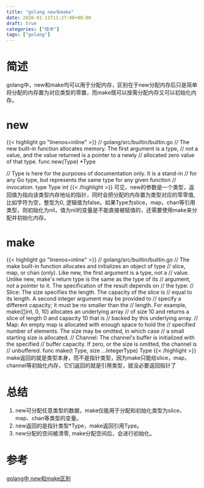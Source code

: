 ```yaml
---
title: "golang new与make"
date: 2020-01-11T11:27:08+08:00
draft: true
categories: ["技术"]
tags: ["golang"]
---
```

<!--more-->
# 简述
golang中，new和make均可以用于分配内存，区别在于new分配内存后只是简单将分配的内存置为对应类型的零置，而make既可以按需分配内存又可以初始化内存。

# new
{{< highlight go "linenos=inline" >}}
// golang/src/builtin/builtin.go
// The new built-in function allocates memory. The first argument is a type,
// not a value, and the value returned is a pointer to a newly
// allocated zero value of that type.
func new(Type) *Type

// Type is here for the purposes of documentation only. It is a stand-in
// for any Go type, but represents the same type for any given function
// invocation.
type Type int
{{< /highlight >}}
可见，new的参数是一个类型，返回值为指向该类型内存地址的指针，同时会把分配的内存置为类型对应的零零值, 比如字符为空，整型为0, 逻辑值为false。如果Type为slice，map，chan等引用类型，则初始化为nil，值为nil的变量是不能直接被赋值的，还需要使用make来分配并初始化内存。

# make
{{< highlight go "linenos=inline" >}}
// golang/src/builtin/builtin.go
// The make built-in function allocates and initializes an object of type
// slice, map, or chan (only). Like new, the first argument is a type, not a
// value. Unlike new, make's return type is the same as the type of its
// argument, not a pointer to it. The specification of the result depends on
// the type:
//  Slice: The size specifies the length. The capacity of the slice is
//  equal to its length. A second integer argument may be provided to
//  specify a different capacity; it must be no smaller than the
//  length. For example, make([]int, 0, 10) allocates an underlying array
//  of size 10 and returns a slice of length 0 and capacity 10 that is
//  backed by this underlying array.
//  Map: An empty map is allocated with enough space to hold the
//  specified number of elements. The size may be omitted, in which case
//  a small starting size is allocated.
//  Channel: The channel's buffer is initialized with the specified
//  buffer capacity. If zero, or the size is omitted, the channel is
//  unbuffered.
func make(t Type, size ...IntegerType) Type
{{< /highlight >}}
make返回的就是类型本身，而不是指针类型，因为make只能给slice，map，channel等初始化内存，它们返回的就是引用类型，就没必要返回指针了

# 总结

1. new可分配任意类型的数据，make仅能用于分配和初始化类型为slice、map、chan等类型的变量。
2. new返回的是指针类型*Type，make返回引用Type。
3. new分配的空间被清零, make分配空间后，会进行初始化。

# 参考
[golang中,new和make区别](https://zhuanlan.zhihu.com/p/97854299)
